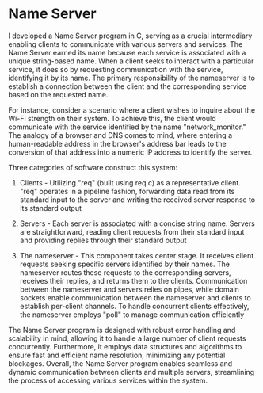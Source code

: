 # Name Server
I developed a Name Server program in C, serving as a crucial intermediary enabling clients to communicate with various servers and services. The Name Server earned its name because each service is associated with a unique string-based name. When a client seeks to interact with a particular service, it does so by requesting communication with the service, identifying it by its name. The primary responsibility of the nameserver is to establish a connection between the client and the corresponding service based on the requested name.

For instance, consider a scenario where a client wishes to inquire about the Wi-Fi strength on their system. To achieve this, the client would communicate with the service identified by the name "network_monitor." The analogy of a browser and DNS comes to mind, where entering a human-readable address in the browser's address bar leads to the conversion of that address into a numeric IP address to identify the server.

Three categories of software construct this system:
<br>
1. Clients - Utilizing "req" (built using req.c) as a representative client. "req" operates in a pipeline fashion, forwarding data read from its standard input to the server and writing the received server response to its standard output

2. Servers - Each server is associated with a concise string name. Servers are straightforward, reading client requests from their standard input and providing replies through their standard output

3. The nameserver - This component takes center stage. It receives client requests seeking specific servers identified by their names. The nameserver routes these requests to the corresponding servers, receives their replies, and returns them to the clients. Communication between the nameserver and servers relies on pipes, while domain sockets enable communication between the nameserver and clients to establish per-client channels. To handle concurrent clients effectively, the nameserver employs "poll" to manage communication efficiently

The Name Server program is designed with robust error handling and scalability in mind, allowing it to handle a large number of client requests concurrently. Furthermore, it employs data structures and algorithms to ensure fast and efficient name resolution, minimizing any potential blockages. Overall, the Name Server program enables seamless and dynamic communication between clients and multiple servers, streamlining the process of accessing various services within the system.
